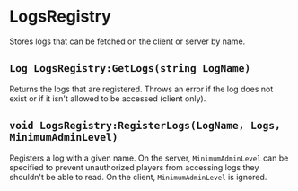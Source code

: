 # LogsRegistry
Stores logs that can be fetched on the client or
server by name.

## `Log LogsRegistry:GetLogs(string LogName)`
Returns the logs that are registered. Throws an
error if the log does not exist or if it isn't
allowed to be accessed (client only).

## `void LogsRegistry:RegisterLogs(LogName, Logs, MinimumAdminLevel)`
Registers a log with a given name. On the server,
`MinimumAdminLevel` can be specified to prevent
unauthorized players from accessing logs they shouldn't
be able to read. On the client, `MinimumAdminLevel`
is ignored.